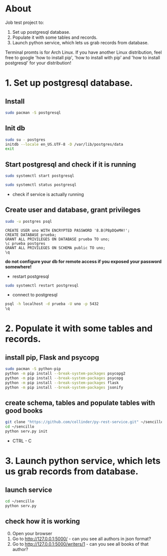 # About
Job test project to: 
1. Set up postgresql database.
2. Populate it with some tables and records.
3. Launch python service, which lets us grab records from database. 

Terminal promts is for Arch Linux. 
If you have another Linux distribution, feel free to google 'how to install pip', 'how to install with pip' and 'how to install postgresql' for your distribution!

# 1. Set up postgresql database.
## Install
```bash
sudo pacman -S postgresql
```

## Init db
```bash
sudo su - postgres
initdb --locale en_US.UTF-8 -D /var/lib/postgres/data
exit
```

## Start postgresql and check if it is running
```bash
sudo systemctl start postgresql
```

```bash
sudo systemctl status postgresql 
```
* check if service is actually running

## Create user and database, grant privileges

```bash
sudo -u postgres psql
```

```PLSQL
CREATE USER uno WITH ENCRYPTED PASSWORD '8.B(P8pDQeMH!';
CREATE DATABASE prueba;
GRANT ALL PRIVILEGES ON DATABASE prueba TO uno;
\c prueba postgres
GRANT ALL PRIVILEGES ON SCHEMA public TO uno;
\q
```
**do not configure your db for remote access if you exposed your password somewhere!**

* restart postgresql
```bash
sudo systemctl restart postgresql
```
* connect to postgresql
```bash
psql -h localhost -d prueba -U uno -p 5432
\q
```
# 2. Populate it with some tables and records.
## install pip, Flask and psycopg
```bash
sudo pacman -S python-pip
python -m pip install --break-system-packages psycopg2
python -m pip install --break-system-packages psycopg
python -m pip install --break-system-packages flask
python -m pip install --break-system-packages jsonify
```
## create schema, tables and populate tables with good books
```bash
git clone "https://github.com/collinder/py-rest-service.git" ~/sencillo
cd ~/sencillo
python serv.py init
```
* CTRL - C
# 3. Launch python service, which lets us grab records from database. 
## launch service
```bash
cd ~/sencillo
python serv.py
```
## check how it is working
0. Open your browser
1. Go to http://127.0.0.1:5000/ - can you see all authors in json format?
2. Go to http://127.0.0.1:5000/writers/1 - can you see all books of that author?
